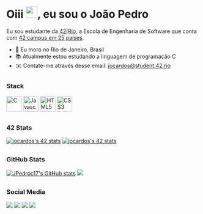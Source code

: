 <h1 align="left">Oiii <img src="https://raw.githubusercontent.com/kaueMarques/kaueMarques/master/hi.gif" width="30px">, eu sou o João Pedro</h1>

Eu sou estudante da [42|Rio](https://42.rio), a Escola de Engenharia de Software que conta com [42 campus em 25 países](https://www.42network.org/42-schools/).

* 📍 Eu moro no Rio de Janeiro, Brasil
* 📚 Atualmente estou estudando a linguagem de programação C
* ✉️   Contate-me através desse email: [jocardos@student.42.rio](mailto:jocardos@student.42.rio)
 
##

### Stack
<div align="left">
<a href="https://docs.microsoft.com/en-us/cpp/?view=msvc-170" target="_blank" rel="noreferrer"><img src="https://raw.githubusercontent.com/danielcranney/readme-generator/main/public/icons/skills/c-colored.svg" width="40" height="40" alt="C" /></a>
<a href="https://developer.mozilla.org/en-US/docs/Web/JavaScript" target="_blank" rel="noreferrer"><img src="https://raw.githubusercontent.com/danielcranney/readme-generator/main/public/icons/skills/javascript-colored.svg" width="40" height="40" alt="Javascript" /></a>
<a href="https://developer.mozilla.org/en-US/docs/Glossary/HTML5" target="_blank" rel="noreferrer"><img src="https://raw.githubusercontent.com/danielcranney/readme-generator/main/public/icons/skills/html5-colored.svg" width="40" height="40" alt="HTML5" /></a>
<a href="https://developer.mozilla.org/pt-BR/docs/Web/CSS" target="_blank" rel="noreferrer"><img src="https://raw.githubusercontent.com/danielcranney/readme-generator/main/public/icons/skills/css3-colored.svg" width="40" height="40" alt="CSS3" /></a>
</div>

##

### 42 Stats
<div>
  <a href="https://github.com/JaeSeoKim/badge42"><img src="https://badge42.vercel.app/api/v2/cl31v6hcl001608mf7g699st4/stats?cursusId=36&coalitionId=piscine" alt="jocardos's 42 stats" /></a>
 <a href="https://github.com/JaeSeoKim/badge42"><img src="https://badge42.vercel.app/api/v2/cl31v6hcl001608mf7g699st4/stats?cursusId=21&coalitionId=undefined" alt="jocardos's 42 stats" /></a>
</div>

##

### GitHub Stats
<div>
<a href="http://www.github.com/JPedroc17"><img src="https://github-readme-stats.vercel.app/api?username=JPedroc17&show_icons=true&count_private=true&theme=vision-friendly-dark&include_all_commits=true" alt="JPedroc17's GitHub stats" /></a>
<a href="http://www.github.com/JPedroc17"><img src="https://github-readme-streak-stats.herokuapp.com/?user=JPedroc17&show_icons=true&count_private=true&theme=vision-friendly-dark&include_all_commits=true" /></a>
 </div>
 
 ##
 
 ### Social Media
 
 <div>
  <a href="https://instagram.com/jpedroc17" target="_blank"><img src="https://img.shields.io/badge/-Instagram-%23E4405F?style=for-the-badge&logo=instagram&logoColor=white" target="_blank"></a>
 <a href="https://discord.com/users/712774999718625391" target="_blank"><img src="https://img.shields.io/badge/Discord-7289DA?style=for-the-badge&logo=discord&logoColor=white" target="_blank"></a> 
  <a href = "mailto:jocardos@student.42.rio"><img src="https://img.shields.io/badge/-Gmail-%23333?style=for-the-badge&logo=gmail&logoColor=white" target="_blank"></a>
  <a href="https://www.linkedin.com/in/jpedroc" target="_blank"><img src="https://img.shields.io/badge/-LinkedIn-%230077B5?style=for-the-badge&logo=linkedin&logoColor=white" target="_blank"></a> 
</div>

